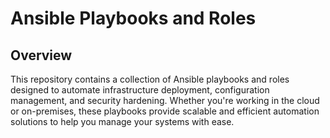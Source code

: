 # Ansible Playbooks and Roles
## Overview
This repository contains a collection of Ansible playbooks and roles designed to automate infrastructure deployment, configuration management, and security hardening. Whether you're working in the cloud or on-premises, these playbooks provide scalable and efficient automation solutions to help you manage your systems with ease.
